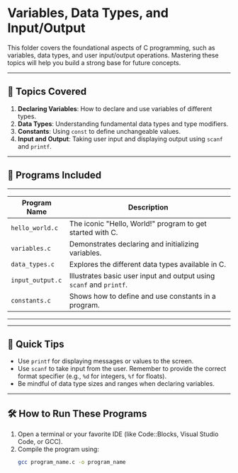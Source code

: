 # **Variables, Data Types, and Input/Output**

This folder covers the foundational aspects of C programming, such as variables, data types, and user input/output operations. Mastering these topics will help you build a strong base for future concepts.

---

## 🚀 **Topics Covered**
1. **Declaring Variables**: How to declare and use variables of different types.
2. **Data Types**: Understanding fundamental data types and type modifiers.
3. **Constants**: Using `const` to define unchangeable values.
4. **Input and Output**: Taking user input and displaying output using `scanf` and `printf`.

---

## 📂 **Programs Included**
 _____________________________________________________________________________________________
| Program Name       | Description                                                            |
|--------------------|------------------------------------------------------------------------|
| `hello_world.c`    | The iconic "Hello, World!" program to get started with C.              |
| `variables.c`      | Demonstrates declaring and initializing variables.                     |
| `data_types.c`     | Explores the different data types available in C.                      |
| `input_output.c`   | Illustrates basic user input and output using `scanf` and `printf`.    |
| `constants.c`      | Shows how to define and use constants in a program.                    |
-----------------------------------------------------------------------------------------------
---

## 🌟 **Quick Tips**
- Use `printf` for displaying messages or values to the screen.
- Use `scanf` to take input from the user. Remember to provide the correct format specifier (e.g., `%d` for integers, `%f` for floats).
- Be mindful of data type sizes and ranges when declaring variables.

---

## 🛠 **How to Run These Programs**
1. Open a terminal or your favorite IDE (like Code::Blocks, Visual Studio Code, or GCC).
2. Compile the program using:
   ```bash
   gcc program_name.c -o program_name
